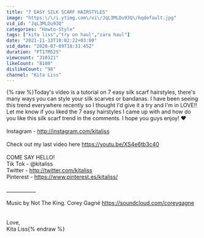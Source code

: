 ```yaml
---
title: "7 EASY SILK SCARF HAIRSTYLES"
image: "https:\/\/i.ytimg.com\/vi\/JqL3MLDu93Q\/hqdefault.jpg"
vid_id: "JqL3MLDu93Q"
categories: "Howto-Style"
tags: ["kita liss","try on haul","zara haul"]
date: "2021-11-13T10:02:22+03:00"
vid_date: "2020-07-09T18:31:45Z"
duration: "PT17M52S"
viewcount: "310121"
likeCount: "8100"
dislikeCount: "98"
channel: "Kita Liss"
---
```

{% raw %}Today's video is a tutorial on 7 easy silk scarf hairstyles, there's many ways you can style your silk scarves or bandanas. I have been seeing this trend everywhere recently so I thought I'd give it a try and I'm in LOVE!! Let me know if you liked the 7 easy hairstyles I came up with and how do you like this silk scarf trend in the comments. I hope you guys enjoy! ♥️<br /><br />Instagram - <a rel="nofollow" target="blank" href="http://instagram.com/kitaliss">http://instagram.com/kitaliss</a><br /><br />Check out my last video here <a rel="nofollow" target="blank" href="https://youtu.be/XS4e6tb3c40">https://youtu.be/XS4e6tb3c40</a><br /><br />COME SAY HELLO!<br />Tik Tok - @kitaliss<br />Twitter - <a rel="nofollow" target="blank" href="http://twitter.com/kitaliss">http://twitter.com/kitaliss</a><br />Pinterest - <a rel="nofollow" target="blank" href="https://www.pinterest.es/kitaliss/">https://www.pinterest.es/kitaliss/</a><br /><br />____________<br /><br />Music by Not The King. Corey Gagné <a rel="nofollow" target="blank" href="https://soundcloud.com/coreygagne">https://soundcloud.com/coreygagne</a><br /><br /><br />Love,<br />Kita Liss{% endraw %}
